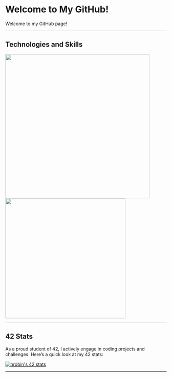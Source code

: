 # Welcome to My GitHub!

Welcome to my GitHub page!

---

## Technologies and Skills

<img src="https://github-readme-stats.vercel.app/api?username=TheussBack&show_icons=true&theme=chartreuse-dark&?count_private=true&include_all_commits=true" width="450"> 
<img src="https://github-readme-stats.vercel.app/api/top-langs/?username=TheussBack&layout=compact&theme=chartreuse-dark" width="375">

---

## 42 Stats

As a proud student of 42, I actively engage in coding projects and challenges. Here’s a quick look at my 42 stats:

[![hrobin's 42 stats](https://badge.emaugale.com/api/v2/clx0uryi8089701qkfy7qmq3k/stats?cursusId=21&coalitionId=45)](https://github.com/Zekao/badge42)

---
